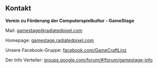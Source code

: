 ## Kontakt

**Verein zu Förderung der Computerspielkultur - GameStage**

Mail: [gamestage@radiatedpixel.com](mailto:gamestage@radiatedpixel.com)

Homepage: [gamestage.radiatedpixel.com](http://gamestage.radiatedpixel.com/about/)

Unsere Facebook-Gruppe: [facebook.com/GameCraftLinz](https://www.facebook.com/GameCraftLinz)

Der Info Verteiler: [groups.google.com/forum/#!forum/gamestage-info](https://groups.google.com/forum/#!forum/gamestage-info)

